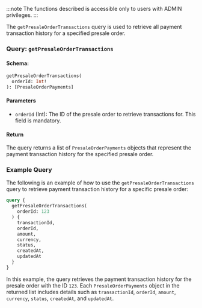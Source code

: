 :::note
The functions described is accessible only to users with ADMIN privileges.
:::

The `getPresaleOrderTransactions` query is used to retrieve all payment transaction history for a specified presale order.

### Query: `getPresaleOrderTransactions`

#### Schema:
```graphql
getPresaleOrderTransactions(
  orderId: Int!
): [PresaleOrderPayments]
```

#### Parameters

- `orderId` (Int): The ID of the presale order to retrieve transactions for. This field is mandatory.

#### Return

The query returns a list of `PresaleOrderPayments` objects that represent the payment transaction history for the specified presale order.

### Example Query

The following is an example of how to use the `getPresaleOrderTransactions` query to retrieve payment transaction history for a specific presale order:

```graphql
query {
  getPresaleOrderTransactions(
    orderId: 123
  ) {
    transactionId,
    orderId,
    amount,
    currency,
    status,
    createdAt,
    updatedAt
  }
}
```

In this example, the query retrieves the payment transaction history for the presale order with the ID `123`. Each `PresaleOrderPayments` object in the returned list includes details such as `transactionId`, `orderId`, `amount`, `currency`, `status`, `createdAt`, and `updatedAt`.